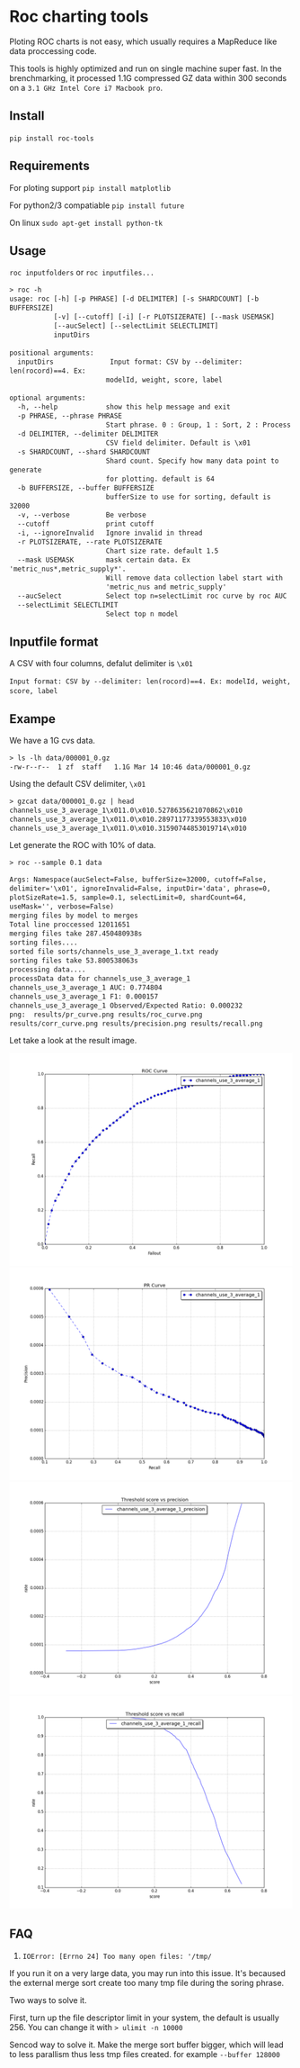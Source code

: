 # Roc charting tools
Ploting ROC charts is not easy, which usually requires a MapReduce like data proccessing code.

This tools is highly optimized and run on single machine super fast.
In the brenchmarking, it processed 1.1G compressed GZ data within 300 seconds on a `3.1 GHz Intel Core i7 Macbook pro`.

## Install

`pip install roc-tools`

## Requirements

For ploting support
`pip install matplotlib`

For python2/3 compatiable
`pip install future`

On linux
`sudo apt-get install python-tk`

## Usage

`roc inputfolders` or `roc inputfiles...`

```
> roc -h
usage: roc [-h] [-p PHRASE] [-d DELIMITER] [-s SHARDCOUNT] [-b BUFFERSIZE]
           [-v] [--cutoff] [-i] [-r PLOTSIZERATE] [--mask USEMASK]
           [--aucSelect] [--selectLimit SELECTLIMIT]
           inputDirs

positional arguments:
  inputDirs              Input format: CSV by --delimiter: len(rocord)==4. Ex:
                        modelId, weight, score, label

optional arguments:
  -h, --help            show this help message and exit
  -p PHRASE, --phrase PHRASE
                        Start phrase. 0 : Group, 1 : Sort, 2 : Process
  -d DELIMITER, --delimiter DELIMITER
                        CSV field delimiter. Default is \x01
  -s SHARDCOUNT, --shard SHARDCOUNT
                        Shard count. Specify how many data point to generate
                        for plotting. default is 64
  -b BUFFERSIZE, --buffer BUFFERSIZE
                        bufferSize to use for sorting, default is 32000
  -v, --verbose         Be verbose
  --cutoff              print cutoff
  -i, --ignoreInvalid   Ignore invalid in thread
  -r PLOTSIZERATE, --rate PLOTSIZERATE
                        Chart size rate. default 1.5
  --mask USEMASK        mask certain data. Ex 'metric_nus*,metric_supply*'.
                        Will remove data collection label start with
                        'metric_nus and metric_supply'
  --aucSelect           Select top n=selectLimit roc curve by roc AUC
  --selectLimit SELECTLIMIT
                        Select top n model
```

## Inputfile format
A CSV with four columns, defalut delimiter is `\x01`


`Input format: CSV by --delimiter: len(rocord)==4. Ex: modelId, weight, score, label`


## Exampe

We have a 1G cvs data.
```
> ls -lh data/000001_0.gz
-rw-r--r--  1 zf  staff   1.1G Mar 14 10:46 data/000001_0.gz
```

Using the default CSV delimiter, `\x01`
```
> gzcat data/000001_0.gz | head
channels_use_3_average_1\x011.0\x010.5278635621070862\x010
channels_use_3_average_1\x011.0\x010.28971177339553833\x010
channels_use_3_average_1\x011.0\x010.31590744853019714\x010
```

Let generate the ROC with 10% of data.
```
> roc --sample 0.1 data
```

```
Args: Namespace(aucSelect=False, bufferSize=32000, cutoff=False, delimiter='\x01', ignoreInvalid=False, inputDir='data', phrase=0, plotSizeRate=1.5, sample=0.1, selectLimit=0, shardCount=64, useMask='', verbose=False)
merging files by model to merges
Total line proccessed 12011651
merging files take 287.450480938s
sorting files....
sorted file sorts/channels_use_3_average_1.txt ready
sorting files take 53.800538063s
processing data....
processData data for channels_use_3_average_1
channels_use_3_average_1 AUC: 0.774804
channels_use_3_average_1 F1: 0.000157
channels_use_3_average_1 Observed/Expected Ratio: 0.000232
png:  results/pr_curve.png results/roc_curve.png results/corr_curve.png results/precision.png results/recall.png
```

Let take a look at the result image.

![](images/roc_curve.png)
![](images/pr_curve.png)
![](images/precision.png)
![](images/recall.png)




## FAQ

1. ```IOError: [Errno 24] Too many open files: '/tmp/```

If you run it on a very large data, you may run into this issue. It's becaused the external merge sort create too many tmp file during the soring phrase.

Two ways to solve it.

First, turn up the file descriptor limit in your system, the default is usually 256.
You can change it with `> ulimit -n 10000`

Sencod way to solve it.
Make the merge sort buffer bigger, which will lead to less parallism thus less tmp files created.
for example `--buffer 128000`





